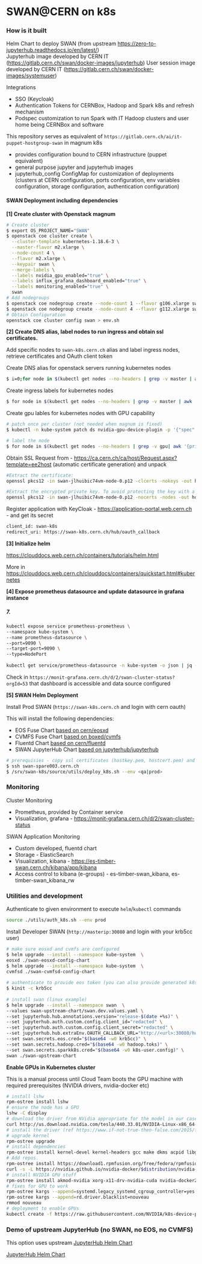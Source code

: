 # SWAN@CERN on k8s

### How is it built

Helm Chart to deploy SWAN (from upstream https://zero-to-jupyterhub.readthedocs.io/en/latest/)  
Jupyterhub image developed by CERN IT (https://gitlab.cern.ch/swan/docker-images/jupyterhub) 
User session image developed by CERN IT (https://gitlab.cern.ch/swan/docker-images/systemuser)  
  
Integrations  

- SSO (Keycloak) 
- Authentication Tokens for CERNBox, Hadoop and Spark k8s and refresh mechanism  
- Podspec customization to run Spark with IT Hadoop clusters and user home being CERNBox and software  
  
This repository serves as equivalent of `https://gitlab.cern.ch/ai/it-puppet-hostgroup-swan` in magnum k8s

- provides configuration bound to CERN infrastructure (puppet equivalent)
- general purpose jupyter and jupyterhub images
- jupyterhub_config ConfigMap for customization of deployments (clusters at CERN configuration, ports configuration, env variables configuration, storage configuration, authentication configuration)

#### SWAN Deployment including dependencies

<b>[1] Create cluster with Openstack magnum </b>

```bash
# Create cluster
$ export OS_PROJECT_NAME="SWAN"
$ openstack coe cluster create \
  --cluster-template kubernetes-1.18.6-3 \
  --master-flavor m2.xlarge \
  --node-count 4 \
  --flavor m2.xlarge \
  --keypair swan \
  --merge-labels \
  --labels nvidia_gpu_enabled="true" \
  --labels influx_grafana_dashboard_enabled="true" \
  --labels monitoring_enabled="true" \
  swan
# Add nodegroups
$ openstack coe nodegroup create --node-count 1 --flavor g106.xlarge swan gpu
$ openstack coe nodegroup create --node-count 4 --flavor g112.xlarge swan gpu-v1
# Obtain Configuration
openstack coe cluster config swan > env.sh
```

<b>[2] Create DNS alias, label nodes to run ingress and obtain ssl certificates. </b>

Add specific nodes to `swan-k8s.cern.ch` alias and label ingress nodes, retrieve certificates and OAuth client token

Create DNS alias for openstack servers running kubernetes nodes
```bash
$ i=0;for node in $(kubectl get nodes --no-headers | grep -v master | awk '{print $1}'); do openstack server set --property landb-alias=swan-k8s--load-$i- $node; i=$(($i + 1)); done
```

Create ingress labels for kubernetes nodes
```bash
$ for node in $(kubectl get nodes --no-headers | grep -v master | awk '{print $1}'); do kubectl label node $node role=ingress; done
```

Create gpu lables for kubernetes nodes with GPU capability
```bash
# patch once per cluster (not needed when magnum is fixed)
$ kubectl -n kube-system patch ds nvidia-gpu-device-plugin -p '{"spec":{"template":{"spec":{"initContainers":[{"name":"nvidia-driver-installer","image":"gitlab-registry.cern.ch/cloud/atomic-system-containers/nvidia-driver-installer:31-5.4.8-200.fc31.x86_64-440.64"}]}}}}'

# label the node
$ for node in $(kubectl get nodes --no-headers | grep -v gpu| awk '{print $1}'); do kubectl label node $node node-role.kubernetes.io/gpu=true; done
```

Obtain SSL
Request from - https://ca.cern.ch/ca/host/Request.aspx?template=ee2host (automatic certificate generation) and unpack
```bash
#Extract the certificate:
openssl pkcs12 -in swan-jlhuibic74vm-node-0.p12 -clcerts -nokeys -out hostcert.pem

#Extract the encrypted private key. To avoid protecting the key with a passphrase, specify the -nodes option:
openssl pkcs12 -in swan-jlhuibic74vm-node-0.p12 -nocerts -nodes -out hostkey.pem
```

Register application with KeyCloak - https://application-portal.web.cern.ch - and get its secret

```bash
client_id: swan-k8s
redirect_uri: https://swan-k8s.cern.ch/hub/oauth_callback
```

<b>[3] Initialize helm</b>

https://clouddocs.web.cern.ch/containers/tutorials/helm.html

More in 
https://clouddocs.web.cern.ch/clouddocs/containers/quickstart.html#kubernetes


<b>[4] Expose prometheus datasource and update datasource in grafana instance</b>
##### 7. 

```bash
kubectl expose service prometheus-prometheus \
--namespace kube-system \
--name prometheus-datasource \
--port=9090 \
--target-port=9090 \
--type=NodePort
 
kubectl get service/prometheus-datasource -n kube-system -o json | jq -r '.spec.ports[0].nodePort' | xargs -I{} echo "prometheus data source at http://master-ip:{}"
```

Check in `https://monit-grafana.cern.ch/d/2/swan-cluster-status?orgId=53` 
that dashboard is accessible and data source configured

<b>[5] SWAN Helm Deployment</b>

Install Prod SWAN (`https://swan-k8s.cern.ch` and login with cern oauth)

This will install the following dependencies:
- EOS Fuse Chart [based on cern/eosxd](https://gitlab.cern.ch/helm/charts/cern/eosxd)
- CVMFS Fuse Chart [based on boxed/cvmfs](https://gitlab.cern.ch/cernbox/boxed/tree/master/cvmfs.d)
- Fluentd Chart [based on cern/fluentd](https://gitlab.cern.ch/helm/charts/cern/fluentd)
- SWAN JupyterHub Chart [based on jupyterhub/jupyterhub](https://github.com/jupyterhub/helm-chart)

```bash
# prerequisies - copy ssl certificates (hostkey.pem, hostcert.pem) and kubeconfig to swan-spare003:/srv/swan-k8s/private
$ ssh swan-spare003.cern.ch
$ /srv/swan-k8s/source/utils/deploy_k8s.sh --env <qa|prod>
```

### Monitoring

Cluster Monitoring
- Prometheus, provided by Container service
- Visualization, grafana - https://monit-grafana.cern.ch/d/2/swan-cluster-status 

SWAN Application Monitoring
- Custom developed, fluentd chart
- Storage - ElasticSearch
- Visualization, kibana - https://es-timber-swan.cern.ch/kibana/app/kibana
- Access control to kibana (e-groups) - es-timber-swan_kibana, es-timber-swan_kibana_rw


### Utilities and development

Authenticate to given environment to execute `helm`/`kubectl` commands

```bash
source ./utils/auth_k8s.sh --env prod
```

Install Developer SWAN (`http://masterip:30080` and login with your krb5cc user)

```bash
# make sure eosxd and cvmfs are configured
$ helm upgrade --install --namespace kube-system  \
eosxd ./swan-eosxd-config-chart
$ helm upgrade --install --namespace kube-system  \
cvmfsd ./swan-cvmfsd-config-chart
 
# authenticate to provide eos token (you can also provide generated k8s and hadoop base64 tokens if needed)
$ kinit -c krb5cc
 
# install swan (linux example)
$ helm upgrade --install --namespace swan  \
--values swan-upstream-chart/swan.dev.values.yaml \
--set jupyterhub.hub.annotations.version="release-$(date +%s)" \
--set jupyterhub.auth.custom.config.client_id="redacted" \
--set jupyterhub.auth.custom.config.client_secret="redacted" \
--set jupyterhub.hub.extraEnv.OAUTH_CALLBACK_URL="http://<url>:30080/hub/oauth_callback" \
--set swan.secrets.eos.cred="$(base64 -w0 krb5cc)" \
--set swan.secrets.hadoop.cred="$(base64 -w0 hadoop.toks)" \
--set swan.secrets.sparkk8s.cred="$(base64 -w0 k8s-user.config)" \
swan ./swan-upstream-chart
```
<b>Enable GPUs in Kubernetes cluster</b>

This is a manual process until Cloud Team boots the GPU machine with required prerequisites (NVIDIA drivers, nvidia-docker etc)

```bash
# install lshw
rpm-ostree install lshw
# ensure the node has a GPU
lshw -C display
# download the driver from NVidia appropriate for the model in our case Tesla V100 PCIe 32GB
curl http://us.download.nvidia.com/tesla/440.33.01/NVIDIA-Linux-x86_64-440.33.01.run -o NVIDIA-Linux-x86_64-440.33.01.run
# install the driver (ref https://www.if-not-true-then-false.com/2015/fedora-nvidia-guide/)
# upgrade kernel
rpm-ostree upgrade
# install dependencies
rpm-ostree install kernel-devel kernel-headers gcc make dkms acpid libglvnd-glx libglvnd-opengl libglvnd-devel pkgconfig
# Add repos.
rpm-ostree install https://download1.rpmfusion.org/free/fedora/rpmfusion-free-release-$(rpm -E %fedora).noarch.rpm https://download1.rpmfusion.org/nonfree/fedora/rpmfusion-nonfree-release-$(rpm -E %fedora).noarch.rpm
curl -s -L https://nvidia.github.io/nvidia-docker/$distribution/nvidia-docker.repo | tee /etc/yum.repos.d/nvidia-docker.repo
# install NVIDIA GPU stuff
rpm-ostree install akmod-nvidia xorg-x11-drv-nvidia-cuda nvidia-docker2
# fixes for GPU to work
rpm-ostree kargs --append=systemd.legacy_systemd_cgroup_controller=yes
rpm-ostree kargs --append=rd.driver.blacklist=nouveau
rmmod nouveau
# deployment to enable GPUs
kubectl create -f https://raw.githubusercontent.com/NVIDIA/k8s-device-plugin/1.0.0-beta4/nvidia-device-plugin.yml
```

### Demo of upstream JupyterHub (no SWAN, no EOS, no CVMFS)
This option uses upstream [JupyterHub Helm Chart](https://jupyterhub.github.io/helm-chart/)

[JupyterHub Helm Chart](jupyterhub-upstream-chart/README.md)
